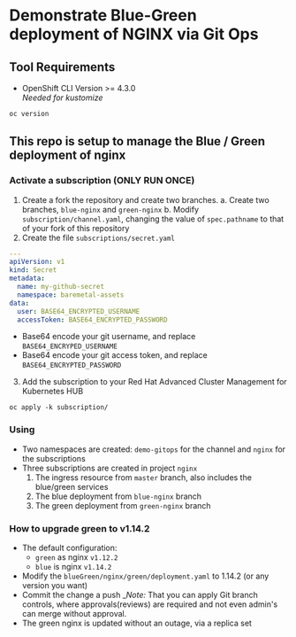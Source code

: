 # Demonstrate Blue-Green deployment of NGINX via Git Ops
## Tool Requirements
- OpenShift CLI Version >= 4.3.0<br>_Needed for kustomize_
```bash
oc version
```

## This repo is setup to manage the Blue / Green deployment of nginx
### Activate a subscription (ONLY RUN ONCE)
1. Create a fork the repository and create two branches.
  a. Create two branches, `blue-nginx` and `green-nginx`
  b. Modify `subscription/channel.yaml`, changing the value of `spec.pathname` to that of your fork of this repository
2. Create the file `subscriptions/secret.yaml`
```yaml
---
apiVersion: v1
kind: Secret
metadata:
  name: my-github-secret
  namespace: baremetal-assets
data:
  user: BASE64_ENCRYPTED_USERNAME
  accessToken: BASE64_ENCRYPTED_PASSWORD
```
  - Base64 encode your git username, and replace `BASE64_ENCRYPED_USERNAME`
  - Base64 encode your git access token, and replace `BASE64_ENCRYPTED_PASSWORD`
3. Add the subscription to your Red Hat Advanced Cluster Management for Kubernetes HUB
```
oc apply -k subscription/
```
### Using
- Two namespaces are created: `demo-gitops` for the channel and `nginx` for the subscriptions
- Three subscriptions are created in project `nginx`
  1. The ingress resource from `master` branch, also includes the blue/green services
  2. The blue deployment from `blue-nginx` branch
  3. The green deployment from `green-nginx` branch
### How to upgrade green to v1.14.2
- The default configuration:
  - `green` as nginx `v1.12.2`
  - `blue` is nginx `v1.14.2`
- Modify the `blueGreen/nginx/green/deployment.yaml` to 1.14.2 (or any version you want)
- Commit the change a push
_*Note:* That you can apply Git branch controls, where approvals(reviews) are required and not even admin's can merge without approval.
- The green nginx is updated without an outage, via a replica set


